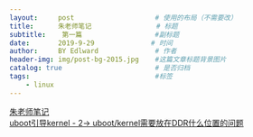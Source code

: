 ```yaml
---
layout:     post                    # 使用的布局（不需要改）
title:      朱老师笔记                # 标题 
subtitle:    第一篇                  #副标题
date:       2019-9-29              # 时间
author:     BY Edlward              # 作者
header-img: img/post-bg-2015.jpg    #这篇文章标题背景图片
catalog: true                       # 是否归档
tags:                               #标签
    - linux
---
```

[朱老师笔记](https://www.cnblogs.com/biaohc/p/6629113.html)  
[uboot引导kernel - 2-> uboot/kernel需要放在DDR什么位置的问题](https://blog.csdn.net/wowricky/article/details/83218356)  
